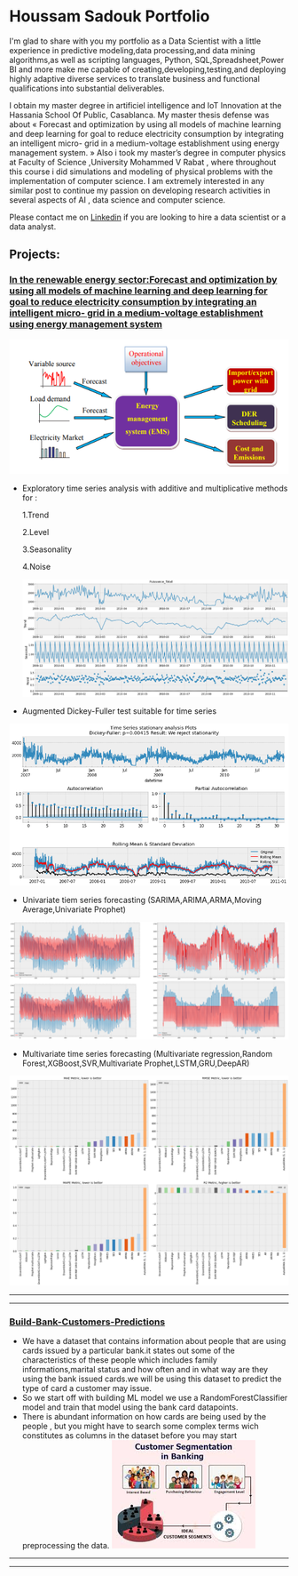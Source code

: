 # Houssam Sadouk Portfolio
 
I'm glad to share with you my portfolio as a Data Scientist with a little experience in predictive modeling,data processing,and data mining algorithms,as well as scripting languages, Python, SQL,Spreadsheet,Power BI and more make me capable of creating,developing,testing,and deploying highly adaptive diverse services to translate business and functional qualifications into substantial deliverables.

I obtain my master degree in artificiel intelligence and IoT Innovation at the Hassania School Of Public, Casablanca. My master thesis defense was about « Forecast and optimization by using all models of machine learning and deep learning for goal to reduce electricity consumption by integrating an intelligent micro- grid in a medium-voltage establishment using energy management system. » Also i took my master’s degree in computer physics at Faculty of Science ,University Mohammed V Rabat , where throughout this course i did simulations and modeling of physical problems with the implementation of computer science. I am extremely interested in any similar post to continue my passion on developing research activities in several aspects of AI , data science and computer science.

Please contact me on [Linkedin](https://www.linkedin.com/in/houssam-sadouk-329435161/) if you are looking to hire a data scientist or a data analyst.
 
## Projects:

###  [In the renewable energy sector:Forecast and optimization by using all models of machine learning and deep learning for goal to reduce electricity consumption by integrating an intelligent micro- grid in a medium-voltage establishment using energy management system](https://github.com/HousssamSadouk/Forcasting_Microgrid)
![image](https://github.com/HousssamSadouk/Forcasting_Microgrid/blob/main/EMS.png?raw=true)
* Exploratory time series analysis with additive and multiplicative methods for :
   
   1.Trend
 
   2.Level
   
   3.Seasonality
   
   4.Noise
  
  ![image](https://github.com/HousssamSadouk/Forcasting_Microgrid/blob/main/resultat1.png?raw=true)
  
  
* Augmented Dickey-Fuller test suitable for time series


![image](https://github.com/HousssamSadouk/Forcasting_Microgrid/blob/main/Dickey%20Fuller.png?raw=true)


* Univariate tiem series forecasting (SARIMA,ARIMA,ARMA,Moving Average,Univariate Prophet)

![image](https://github.com/HousssamSadouk/Forcasting_Microgrid/blob/main/02.png?raw=true)

* Multivariate time series forecasting (Multivariate regression,Random Forest,XGBoost,SVR,Multivariate Prophet,LSTM,GRU,DeepAR)

![image](https://github.com/HousssamSadouk/Forcasting_Microgrid/blob/main/resultat.png?raw=true)

---
 

---
 
 
###  [Build-Bank-Customers-Predictions](https://github.com/HousssamSadouk/Build-Bank-Customers-Predictions/blob/main/Bank.ipynb)
* We have a dataset that contains information about people that are using cards issued by a particular bank.it states out some of the characteristics of these people which includes family informations,marital status and how often and in what way are they using the bank issued cards.we will be using this dataset to predict the type of card a customer may issue.
* So we start off with building ML model we use a RandomForestClassifier model and train that model using the bank card datapoints.
* There is abundant information on how cards are being used by the people , but you might have to search some complex terms wich constitutes as columns in the dataset before you may start preprocessing the data.
![image](https://github.com/HousssamSadouk/Build-Bank-Customers-Predictions/blob/main/images.jpeg?raw=true) 
---
 
 

---
 
 

 
 
